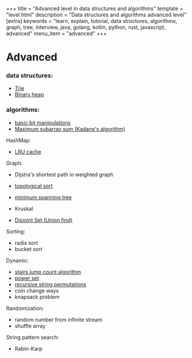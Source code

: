 +++
title = "Advanced level in data structures and algorithms"
template = "level.html"
description = "Data structures and algorithms advanced level"
[extra]
    keywords = "learn, explain, tutorial, data structures, algorithms, graph, tree, interview, java, golang, kotlin, python, rust, javascript, advanced"
    menu_item = "advanced"
+++

# Advanced

### data structures:
- [Trie](/advanced/trie)
- [Binary heap](/advanced/binary-heap)


### algorithms:
- [basic bit manipulations](/advanced/bit-manipulations)
- [Maximum subarray sum (Kadane's algorithm)](/advanced/maximum-subarray-sum)

HashMap:
- [LRU cache](/advanced/lru-cache)

Graph:
- Dijstra's shortest path in weighted graph
- [topological sort](/advanced/topological-sort)
- [minimum spanning tree](/advanced/kruskal-minimum-spanning-tree)
- Kruskal

- [Disjoint Set (Union find)](/advanced/union-find)

Sorting:
- radix sort
- bucket sort

Dynamic:
- [stairs jump count algorithm](/advanced/stairs-jump-algorithm)
- [power set](/advanced/powerset)
- [recursive string permutations](/advanced/recursive-string-permutations)
- coin change ways
- knapsack problem

Randomization:
- random number from infinite stream
- shuffle array

String pattern search:
- Rabin-Karp